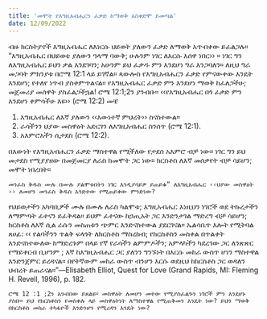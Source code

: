 ```yaml
---
title: 'መሞት የእግዚአብሔርን ፈቃድ ከማወቅ አስቀድሞ ይመጣል'
date: 12/09/2022
---
```


ብዙ ክርስትያኖች እግዚአብሔር ለእነርሱ ህይወት ያለውን ፈቃድ ለማወቅ አጥብቀው ይፈልጋሉ። “እግዚአብሔር በህይወቴ ያለውን ዓላማ ባውቅ; ሁሉንም ነገር ለእርሱ እሰዋ ነበር›› ። ነገር ግን ለእግዚአብሔር ይህን ቃል እንደገባን; አሁንም ይህ ፈቃዱ ምን እንደሆነ ግራ እንጋባለን። ለዚህ ግራ መጋባት ምክንያቱ በሮሜ 12:1 ላይ ይገኛል። ጳውሎስ የእግዚአብሔርን ፈቃድ የምናውቀው እንዴት እንደሆነ; የተለየ ነጥብ ያስቀምጥልናል። የእግዚአብሔር ፈቃድ ምን እንደሆነ ማወቅ ከፈለጋችሁ; መጀመሪያ መሰዋት ያስፈልጋችኋል! ሮሜ 12:1;2ን ያንብቡ። ‹‹የእግዚአብሔር በጎ ፈቃድ ምን እንደሆነ ቀምሳችሁ እዩ›› (ሮሜ 12:2) መቼ

1. እግዚአብሔር ለእኛ ያለውን ‹‹እውነተኛ ምህረት›› ስናስተውል።
2. ራሳችንን ህያው መስዋዕት አድርገን ለእግዚአብሔር ስንሰጥ (ሮሜ 12:1).
3. አእምሮአችን ሲታደስ (ሮሜ 12:2).

በእውነት የእግዚአብሔርን ፈቃድ ማስተዋል የሚችለው የታደሰ አእምሮ ብቻ ነው። ነገር ግን ይህ መታደስ የሚያያዘው በመጀመርያ ለራስ ከመሞት ጋር ነው። ክርስቶስ ለእኛ መሰቃየት ብቻ ሳይሆን; መሞት ነበረበት።

`መንፈስ ቅዱስ ሙሉ በሙሉ ያልሞቱበትን ነገር እንዲያሳይዎ ይጠይቁ” ለእግዚአብሔር ‹‹ህያው መስዋዕት ›› ለመሆን መንፈስ ቅዱስ እንድተው የሚጠይቀው ምንድነው?`

የህይወታችን አካባቢዎች ሙሉ በሙሉ ለራስ ካልሞቱ; እግዚአብሔር እነዚህን ነገሮች ወደ ትኩረታችን ለማምጣት ፈተናን ይፈቅዳል። ይህም ፈተናው ከኃጢአት ጋር እንድንታገል ማድረግ ብቻ ሳይሆን; ክርስቶስ ለእኛ ሲል ራሱን መስጠቱን ጭምር እንድናስተውል ያደርገናል። ኤልሳቤጥ እሎት የሚትባል ጸሀፊ: ‹‹ የልባችንን ጥልቅ ፍላጎት ለክርስቶስ ማስረከብ; የክርስቶስን መስቀል በጥልቀት እንድናስተውለው ከማድረጉም በላይ የኛ የራሳችን ልምምዶችን; አምላካችን ካደረገው ጋር ለንጽጽር የማይቀርብ ቢሆንም ; እኛ ከእግዚአብሔር ጋር ያለንን ግንኙነት በእርሱ መከራ ውስጥ ሆነን ማስተዋል እንድንጀምር ይረዳናል። በየትኛውም መከራ ውስጥ ብንሆን እርሱ ወደዚህ ከክርስቶስ ጋር ወዳለን ህብረት ይጠራናል።”—Elisabeth Elliot, Quest for Love (Grand Rapids, MI: Fleming H. Revell, 1996), p. 182.

`ሮሜ 12 :1 ;2ን አንብበው ይጸልዩ። መስዋዕት ለመሆን መተው የሚያስፈልጉን ነገሮች ምን እንደሆኑ ያስቡ። ይህ የክርስቶስን የመስቀሉ ላይ መስዋዕትነት ለማስተዋል የሚጠቅመን እንዴት ነው? ይህን ማወቅ በክርስቶስ መከራ ተካፋዮች እንድንሆን የሚረዳን እንዴት ነው?`
